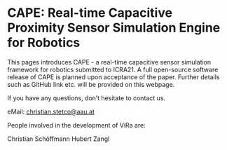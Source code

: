 # CAPE: Real-time Capacitive Proximity Sensor Simulation Engine for Robotics

This pages introduces CAPE - a real-time capacitive sensor simulation framework for robotics submitted to ICRA21. A full open-source software release of CAPE is planned upon acceptance of the paper. Further details such as GitHub link etc. will be provided on this webpage.

If you have any questions, don’t hesitate to contact us.

eMail: christian.stetco@aau.at

People involved in the development of ViRa are:

Christian Schöffmann
Hubert Zangl
